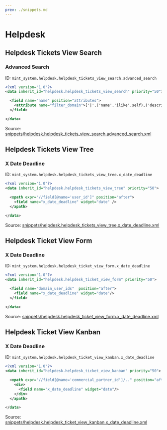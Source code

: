 ```yaml
---
prev: ./snippets.md
---
```

# Helpdesk
## Helpdesk Tickets View Search  
### Advanced Search  
ID: `mint_system.helpdesk.helpdesk_tickets_view_search.advanced_search`  
```xml
<?xml version="1.0"?>
<data inherit_id="helpdesk.helpdesk_tickets_view_search" priority="50">

  <field name="name" position="attributes">
    <attribute name="filter_domain">['|',('name','ilike',self),('description','ilike',self)]</attribute>
  </field>

</data>
```
Source: [snippets/helpdesk.helpdesk_tickets_view_search.advanced_search.xml](https://github.com/Mint-System/Odoo-Development/tree/14.0/snippets/helpdesk.helpdesk_tickets_view_search.advanced_search.xml)

## Helpdesk Tickets View Tree  
### X Date Deadline  
ID: `mint_system.helpdesk.helpdesk_tickets_view_tree.x_date_deadline`  
```xml
<?xml version="1.0"?>
<data inherit_id="helpdesk.helpdesk_tickets_view_tree" priority="50">

  <xpath expr="//field[@name='user_id']" position="after">
    <field name="x_date_deadline" widget="date" />
  </xpath>

</data>
```
Source: [snippets/helpdesk.helpdesk_tickets_view_tree.x_date_deadline.xml](https://github.com/Mint-System/Odoo-Development/tree/14.0/snippets/helpdesk.helpdesk_tickets_view_tree.x_date_deadline.xml)

## Helpdesk Ticket View Form  
### X Date Deadline  
ID: `mint_system.helpdesk.helpdesk_ticket_view_form.x_date_deadline`  
```xml
<?xml version="1.0"?>
<data inherit_id="helpdesk.helpdesk_ticket_view_form" priority="50">

  <field name="domain_user_ids"  position="after">
    <field name="x_date_deadline" widget="date"/>
  </field>

</data>

```
Source: [snippets/helpdesk.helpdesk_ticket_view_form.x_date_deadline.xml](https://github.com/Mint-System/Odoo-Development/tree/14.0/snippets/helpdesk.helpdesk_ticket_view_form.x_date_deadline.xml)

## Helpdesk Ticket View Kanban  
### X Date Deadline  
ID: `mint_system.helpdesk.helpdesk_ticket_view_kanban.x_date_deadline`  
```xml
<?xml version="1.0"?>
<data inherit_id="helpdesk.helpdesk_ticket_view_kanban" priority="50">

  <xpath expr="//field[@name='commercial_partner_id']/.." position="after">
    <div>
      <field name="x_date_deadline" widget="date"/>
    </div>
  </xpath>

</data>
```
Source: [snippets/helpdesk.helpdesk_ticket_view_kanban.x_date_deadline.xml](https://github.com/Mint-System/Odoo-Development/tree/14.0/snippets/helpdesk.helpdesk_ticket_view_kanban.x_date_deadline.xml)

